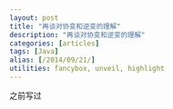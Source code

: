 ```yaml
---
layout: post
title: "再谈对协变和逆变的理解"
description: "再谈对协变和逆变的理解"
categories: [articles]
tags: [Java]
alias: [/2014/09/21/]
utilities: fancybox, unveil, highlight
---
```


之前写过
